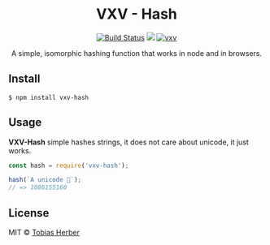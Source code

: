 <h1 align="center">VXV - Hash</h1>

<p align="center">
  <a href="https://travis-ci.org/herber/vxv"><img src="https://travis-ci.org/herber/vxv.svg?branch=master" alt="Build Status"></a>
  <a href="https://codecov.io/gh/herber/vxv"><img src="https://codecov.io/gh/herber/vxv/branch/master/graph/badge.svg" /></a>
  <a href="https://npm.im/vxv-hash"><img src="https://img.shields.io/npm/v/vxv-hash.svg" alt="vxv"></a>
</p>

<p align="center">
  A simple, isomorphic hashing function that works in node and in browsers.
</p>

## Install

```
$ npm install vxv-hash
```

## Usage

__VXV-Hash__ simple hashes strings, it does not care about unicode, it just works.

```js
const hash = require('vxv-hash');

hash(`A unicode 🦄`);
// => 1086155160
```

## License

MIT © [Tobias Herber](http://tobihrbr.com)
